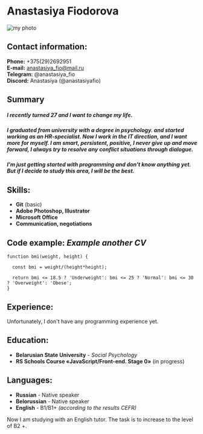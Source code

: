 <h1>Anastasiya Fiodorova</h1>
<img src="assets/img/Me.jpg" alt="my photo">
<h2> Contact information:</h2> 

**Phone:** +375(29)2692951 <br >
**E-mail:** anastasiya_fio@mail.ru <br >
**Telegram:** @anastasiya_fio <br >
**Discord:** Anastasiya (@anastasiyafio)

## Summary

##### I recently turned 27 and I want to change my life. 

##### I graduated from university with a degree in psychology. and started working as an HR-specialist. Now I work in the IT direction, and I want more for myself. I am smart, persistent, positive, I never give up and move forward, I always try to resolve any conflict situations through dialogue.

##### I'm just getting started with programming and don't know anything yet. But if I decide to study this area, I will be the best.

## Skills:

* **Git** (basic)
* **Adobe Photoshop, Illustrator**
* **Microsoft Office**
* **Сommunication, negotiations**

## Code example:  *Example another CV*

```
function bmi(weight, height) {

  const bmi = weight/(height*height);
  
  return bmi <= 18.5 ? 'Underweight': bmi <= 25 ? 'Normal': bmi <= 30 ? 'Overweight': 'Obese';
}
```

## Experience:

Unfortunately, I don't have any programming experience yet.

## Education:

* **Belarusian State University** - *Social Psychology*
* **RS Schools Course «JavaScript/Front-end. Stage 0»** (in progress)

## Languages:

* **Russian** - Native speaker
* **Belorussian** - Native speaker
* **English** - B1/B1+  *(according to the results CEFR)*

Now I am studying with an English tutor. The task is to increase to the level of B2 +.